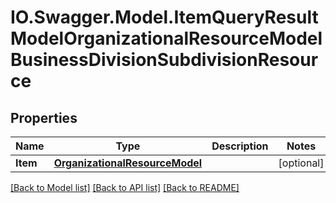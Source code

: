 # IO.Swagger.Model.ItemQueryResultModelOrganizationalResourceModelBusinessDivisionSubdivisionResource
## Properties

Name | Type | Description | Notes
------------ | ------------- | ------------- | -------------
**Item** | [**OrganizationalResourceModel**](OrganizationalResourceModel.md) |  | [optional] 

[[Back to Model list]](../README.md#documentation-for-models) [[Back to API list]](../README.md#documentation-for-api-endpoints) [[Back to README]](../README.md)

